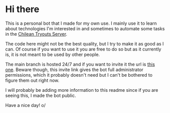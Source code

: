 # Hi there
This is a personal bot that I made for my own use.  I mainly use it to learn about technologies I'm interested in and sometimes to automate some tasks in the [Chilean Tryouts Server](https://discord.com/invite/tvssYeTwy2).

The code here might not be the best quality, but I try to make it as good as I can. Of course if you want to use it you are free to do so but as it currently is, it is not meant to be used by other people.

The main branch is hosted 24/7 and if you want to invite it the url is [this one](https://discord.com/api/oauth2/authorize?client_id=570442820704272384&permissions=8&scope=bot). Beware though, this invite link gives the bot full administrator permissions, which it probably doesn't need but I can't be bothered to figure them out right now.

I will probably be adding more information to this readme since if you are seeing this, I made the bot public.

Have a nice day! o/
